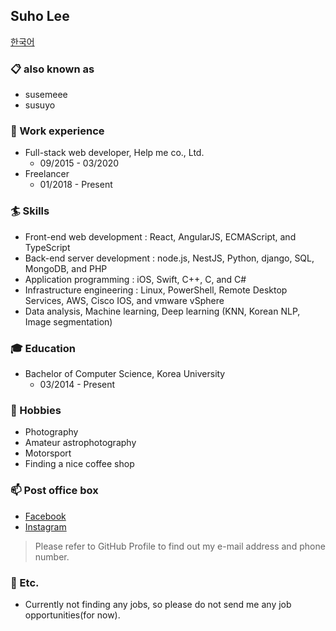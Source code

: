 ## Suho Lee

[한국어](https://github.com/susemeee/susemeee/blob/master/README-ko.md)

### 📋 also known as
- susemeee
- susuyo

### 📝 Work experience
- Full-stack web developer, Help me co., Ltd.
  - 09/2015 - 03/2020
- Freelancer
  - 01/2018 - Present

### 🏄‍ Skills
- Front-end web development : React, AngularJS, ECMAScript, and TypeScript
- Back-end server development : node.js, NestJS, Python, django, SQL, MongoDB, and PHP
- Application programming : iOS, Swift, C++, C, and C#
- Infrastructure engineering : Linux, PowerShell, Remote Desktop Services, AWS, Cisco IOS, and vmware vSphere
- Data analysis, Machine learning, Deep learning (KNN, Korean NLP, Image segmentation)

### 🎓 Education
- Bachelor of Computer Science, Korea University
  - 03/2014 - Present

### 🔭 Hobbies
- Photography
- Amateur astrophotography
- Motorsport
- Finding a nice coffee shop

### 📫 Post office box
- [Facebook](https://facebook.com/susemeee)
- [Instagram](https://instagram.com/susemeee)
> Please refer to GitHub Profile to find out my e-mail address and phone number.

### 🤔 Etc.
- Currently not finding any jobs, so please do not send me any job opportunities(for now).

<!--
**susemeee/susemeee** is a ✨ _special_ ✨ repository because its `README.md` (this file) appears on your GitHub profile.
-->
